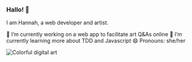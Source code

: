 ### Hallo! 👋

I am Hannah, a web developer and artist.

🔭 I’m currently working on a web app to facilitate art Q\&As online
🌱 I’m currently learning more about TDD and Javascript
😄 Pronouns: she/her
<!--
**hannvo/hannvo** is a ✨ _special_ ✨ repository because its `README.md` (this file) appears on your GitHub profile.

Here are some ideas to get you started:

- 🔭 I’m currently working on a web app to facilitate art Q\&As online
- 🌱 I’m currently learning ...
- 👯 I’m looking to collaborate on ...
- 🤔 I’m looking for help with ...
- 💬 Ask me about ...
- 📫 How to reach me: ...
- 😄 Pronouns: she/her
- ⚡ Fun fact: ...
-->
![Colorful digital art](http://fotosound.hannahvoget.de/img/fs11.jpg)
